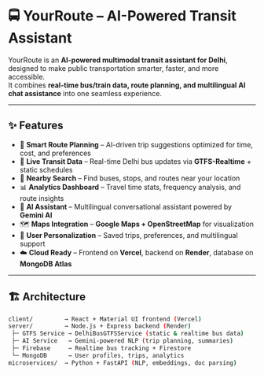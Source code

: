 # 🚍 YourRoute – AI-Powered Transit Assistant  



YourRoute is an **AI-powered multimodal transit assistant for Delhi**, designed to make public transportation smarter, faster, and more accessible.  
It combines **real-time bus/train data, route planning, and multilingual AI chat assistance** into one seamless experience.  

---

## ✨ Features  

- 🔎 **Smart Route Planning** – AI-driven trip suggestions optimized for time, cost, and preferences  
- 🚦 **Live Transit Data** – Real-time Delhi bus updates via **GTFS-Realtime** + static schedules  
- 🧭 **Nearby Search** – Find buses, stops, and routes near your location  
- 📊 **Analytics Dashboard** – Travel time stats, frequency analysis, and route insights  
- 🤖 **AI Assistant** – Multilingual conversational assistant powered by **Gemini AI**  
- 🗺️ **Maps Integration** – **Google Maps + OpenStreetMap** for visualization  
- 🔐 **User Personalization** – Saved trips, preferences, and multilingual support  
- ☁️ **Cloud Ready** – Frontend on **Vercel**, backend on **Render**, database on **MongoDB Atlas**  

---

## 🏗️ Architecture  

```bash
client/         → React + Material UI frontend (Vercel)  
server/         → Node.js + Express backend (Render)  
 ├─ GTFS Service → DelhiBusGTFSService (static & realtime bus data)  
 ├─ AI Service   → Gemini-powered NLP (trip planning, summaries)  
 ├─ Firebase     → Realtime bus tracking + Firestore  
 └─ MongoDB      → User profiles, trips, analytics  
microservices/  → Python + FastAPI (NLP, embeddings, doc parsing)  
